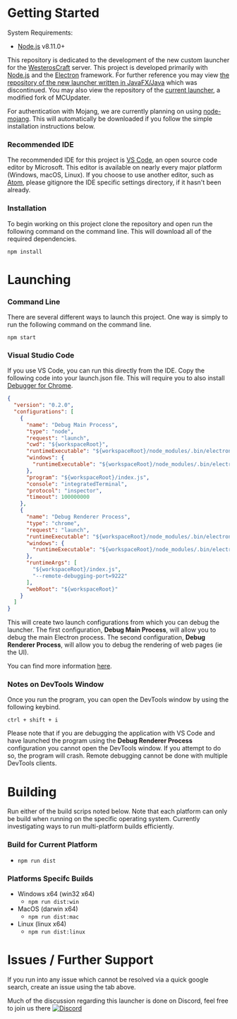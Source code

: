 # Getting Started #

System Requirements:
* [Node.js](https://nodejs.org/en/) v8.11.0+

This repository is dedicated to the development of the new custom launcher for the [WesterosCraft](http://www.westeroscraft.com/) server. This project is developed primarily with [Node.js](https://nodejs.org/en/) and the [Electron](https://electron.atom.io/) framework. For further reference you may view [the repository of the new launcher written in JavaFX/Java](https://gitlab.com/westeroscraft/WesteroscraftNewLauncher) which was discontinued. You may also view the repository of the [current launcher](https://gitlab.com/westeroscraft/westeroscraftlaunchercore), a modified fork of MCUpdater.

For authentication with Mojang, we are currently planning on using [node-mojang](https://github.com/jamen/node-mojang). This will automatically be downloaded if you follow the simple installation instructions below.

### Recommended IDE ###

The recommended IDE for this project is [VS Code](https://code.visualstudio.com/), an open source code editor by Microsoft. This editor is available on nearly every major platform (Windows, macOS, Linux). If you choose to use another editor, such as [Atom](https://atom.io/), please gitignore the IDE specific settings directory, if it hasn't been already.

### Installation ###

To begin working on this project clone the repository and open run the following command on the command line. This will download all of the required dependencies.

```shell
npm install
```

# Launching #

### Command Line ###

There are several different ways to launch this project. One way is simply to run the following command on the command line.

```shell
npm start
```

### Visual Studio Code ###

If you use VS Code, you can run this directly from the IDE. Copy the following code into your launch.json file. This will require you to also install [Debugger for Chrome](https://marketplace.visualstudio.com/items?itemName=msjsdiag.debugger-for-chrome).

```json
{
  "version": "0.2.0",
  "configurations": [
    {
      "name": "Debug Main Process",
      "type": "node",
      "request": "launch",
      "cwd": "${workspaceRoot}",
      "runtimeExecutable": "${workspaceRoot}/node_modules/.bin/electron",
      "windows": {
        "runtimeExecutable": "${workspaceRoot}/node_modules/.bin/electron.cmd"
      },
      "program": "${workspaceRoot}/index.js",
      "console": "integratedTerminal",
      "protocol": "inspector",
      "timeout": 100000000
    },
    {
      "name": "Debug Renderer Process",
      "type": "chrome",
      "request": "launch",
      "runtimeExecutable": "${workspaceRoot}/node_modules/.bin/electron",
      "windows": {
        "runtimeExecutable": "${workspaceRoot}/node_modules/.bin/electron.cmd"
      },
      "runtimeArgs": [
        "${workspaceRoot}/index.js",
        "--remote-debugging-port=9222"
      ],
      "webRoot": "${workspaceRoot}"
    }
  ]
}
```

This will create two launch configurations from which you can debug the launcher. The first configuration, **Debug Main Process**, will allow you to debug the main Electron process. The second configuration, **Debug Renderer Process**, will allow you to debug the rendering of web pages (ie the UI).

You can find more information [here](http://code.matsu.io/1).

### Notes on DevTools Window ###

Once you run the program, you can open the DevTools window by using the following keybind.

```shell
ctrl + shift + i
```

Please note that if you are debugging the application with VS Code and have launched the program using the **Debug Renderer Process** configuration you cannot open the DevTools window. If you attempt to do so, the program will crash. Remote debugging cannot be  done with multiple DevTools clients.

# Building

Run either of the build scrips noted below. Note that each platform can only be build when running on the specific operating system. Currently investigating ways to run multi-platform builds efficiently.

### Build for Current Platform

* `npm run dist`

### Platforms Specifc Builds

* Windows x64 (win32 x64)
  * `npm run dist:win`
* MacOS (darwin x64)
  * `npm run dist:mac`
* Linux (linux x64)
  * `npm run dist:linux`

# Issues / Further Support #

If you run into any issue which cannot be resolved via a quick google search, create an issue using the tab above.

Much of the discussion regarding this launcher is done on Discord, feel free to join us there [![Discord](https://discordapp.com/api/guilds/98469309352775680/widget.png)](https://discord.gg/hqdjs3m)